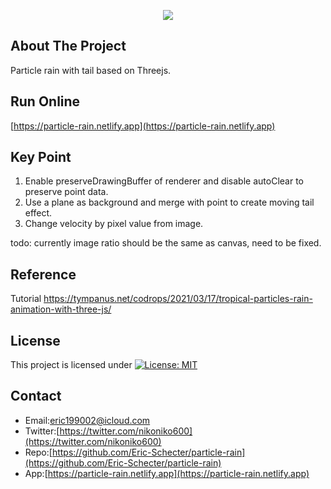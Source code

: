 <p align="center">
  <img src="./screenshot/profile.gif">
</p>

## About The Project
Particle rain with tail based on Threejs.  

## Run Online   
[https://particle-rain.netlify.app](https://particle-rain.netlify.app) 

## Key Point
1. Enable preserveDrawingBuffer of renderer and disable autoClear to preserve point data.  
2. Use a plane as background and merge with point to create moving tail effect.  
3. Change velocity by pixel value from image.  

todo: currently image ratio should be the same as canvas, need to be fixed.  

## Reference
Tutorial https://tympanus.net/codrops/2021/03/17/tropical-particles-rain-animation-with-three-js/

## License
This project is licensed under [![License: MIT](https://img.shields.io/badge/License-MIT-yellow.svg)](https://opensource.org/licenses/MIT)

## Contact
* Email:[eric199002@icloud.com](eric199002@icloud.com)
* Twitter:[https://twitter.com/nikoniko600](https://twitter.com/nikoniko600)
* Repo:[https://github.com/Eric-Schecter/particle-rain](https://github.com/Eric-Schecter/particle-rain)
* App:[https://particle-rain.netlify.app](https://particle-rain.netlify.app) 